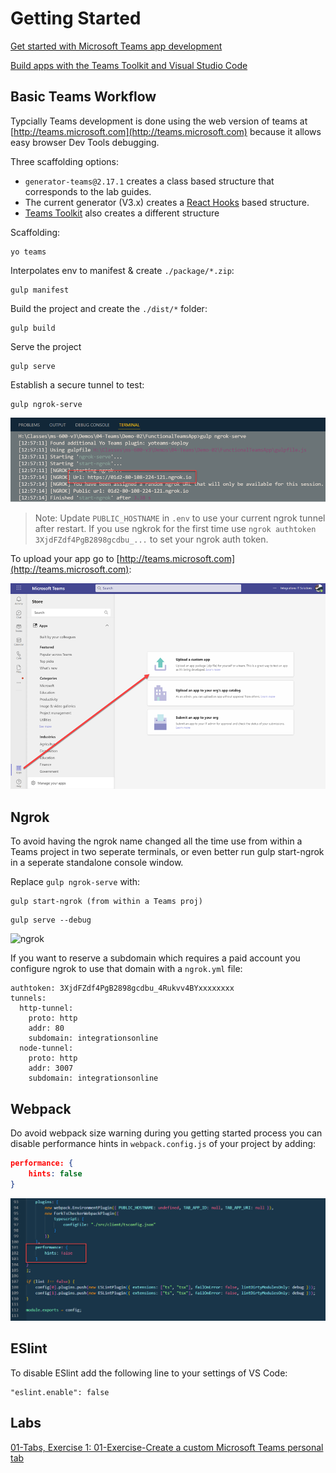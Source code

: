# Getting Started

[Get started with Microsoft Teams app development](https://docs.microsoft.com/en-us/microsoftteams/platform/build-your-first-app/build-first-app-overview#get-prerequisites)

[Build apps with the Teams Toolkit and Visual Studio Code](https://docs.microsoft.com/en-us/microsoftteams/platform/toolkit/visual-studio-code-overview)

## Basic Teams Workflow

Typcially Teams development is done using the web version of teams at [http://teams.microsoft.com](http://teams.microsoft.com) because it allows easy browser Dev Tools debugging.

Three scaffolding options:

-   `generator-teams@2.17.1` creates a class based structure that corresponds to the lab guides.
-   The current generator (V3.x) creates a [React Hooks](https://reactjs.org/docs/hooks-intro.html) based structure.
-   [Teams Toolkit](https://docs.microsoft.com/en-us/microsoftteams/platform/toolkit/teams-toolkit-fundamentals) also creates a different structure

Scaffolding:

```
yo teams
```

Interpolates env to manifest & create `./package/*.zip`:

```
gulp manifest
```

Build the project and create the `./dist/*` folder:

```
gulp build
```

Serve the project

```
gulp serve
```

Establish a secure tunnel to test:

```
gulp ngrok-serve
```

![ngrok-serve](_images/ngrok-serve.png)

>Note: Update `PUBLIC_HOSTNAME` in `.env` to use your current ngrok tunnel after restart. If you use ngkrok for the first time use `ngrok authtoken 3XjdFZdf4PgB2898gcdbu_...` to set your ngrok auth token.

To upload your app go to [http://teams.microsoft.com](http://teams.microsoft.com):

![upload](_images/upload.png)



## Ngrok

To avoid having the ngrok name changed all the time use from within a Teams project in two seperate terminals, or even better run gulp start-ngrok in a seperate standalone console window.

Replace `gulp ngrok-serve` with:

```
gulp start-ngrok (from within a Teams proj)
```

```
gulp serve --debug
```

![ngrok](_images/ngrok.jpg)

If you want to reserve a subdomain which requires a paid account you configure ngrok to use that domain with a `ngrok.yml` file:

```
authtoken: 3XjdFZdf4PgB2898gcdbu_4Rukvv4BYxxxxxxxx
tunnels:
  http-tunnel:
    proto: http
    addr: 80
    subdomain: integrationsonline
  node-tunnel:
    proto: http
    addr: 3007
    subdomain: integrationsonline
```

## Webpack

Do avoid webpack size warning during you getting started process you can disable performance hints in `webpack.config.js` of your project by adding:

```json
performance: {
    hints: false
}
```

![webpack-performance.png](_images/webpack-performance.png)

## ESlint

To disable ESlint add the following line to your settings of VS Code:

```
"eslint.enable": false
```

## Labs

[01-Tabs, Exercise 1: 01-Exercise-Create a custom Microsoft Teams personal tab](../../../Labs/4-Teams/01-Tabs/01-Exercise-Create%20a%20custom%20Microsoft%20Teams%20personal%20tab.md)
